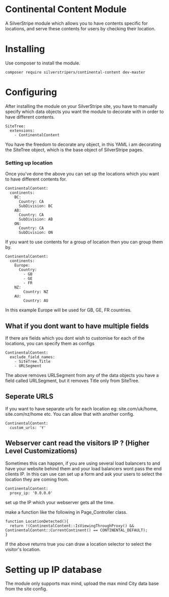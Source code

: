 # Continental Content Module

A SilverStripe module which allows you to have contents specific for locations, and serve these contents for users by checking their location. 

# Installing 

Use composer to install the module. 

`composer require silverstripers/continental-content dev-master`

# Configuring 

After installing the module on your SilverStripe site, you have to manually specify which data objects you want the module to decorate with in order to have different contents. 

```
SiteTree:
  extensions:
    - ContinentalContent
```

You have the freedom to decorate any object, in this YAML i am decorating the SiteTree object, which is the base object of SilverStripe pages. 

### Setting up location

Once you've done the above you can set up the locations which you want to have different contents for. 

```
ContinentalContent:
  continents:
    BC:
      Country: CA
      SubDivision: BC
    AB:
      Country: CA
      SubDivision: AB
    ON:
      Country: CA
      SubDivision: ON
```

If you want to use contents for a group of location then you can group them by.

```
ContinentalContent:
  continents:
    Europe:
      Country:
        - GB
        - GE
        - FR
    NZ:
        Country: NZ
    AU:
        Country: AU
```

In this example Europe will be used for GB, GE, FR countries.

## What if you dont want to have multiple fields

If there are fields which you dont wish to customise for each of the locations, you can specify them as configs

```
ContinentalContent:
  exclude_field_names:
    - SiteTree.Title
    - URLSegment
```

The above removes URLSegment from any of the data objects you have a field called URLSegment, but it removes Title only from SiteTree.


## Seperate URLS 

If you want to have separate urls for each location eg: site.com/uk/home, site.com/nz/home etc. You can allow that with another config. 

```
ContinentalContent:
  custom_urls: 'Y'
```

## Webserver cant read the visitors IP ? (Higher Level Customizations)

Sometimes this can happen, if you are using several load balancers to and have your website behind them and your load balancers
wont pass the end clients IP. In this can use can set up a form and ask your users to select the location they are coming from.

```
ContinentalContent:
  proxy_ip: '0.0.0.0'
```

set up the IP which your webserver gets all the time. 

make a function like the following in Page_Controller class. 

```
function LocationDetected(){
  return !(ContinentalContent::IsViewingThroughProxy() && ContinentalContent::CurrentContinent() == CONTINENTAL_DEFAULT);
}
```

If the above returns true you can draw a location selector to select the visitor's location. 

# Setting up IP database

The module only supports max mind, upload the max mind City data base from the site config.






